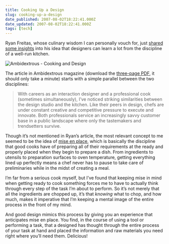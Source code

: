 ```yaml
---
title: Cooking Up a Design
slug: cooking-up-a-design
date_published: 2007-08-02T18:22:41.000Z
date_updated: 2007-08-02T18:22:41.000Z
tags: [tech]
---
```


Ryan Freitas, whose culinary wisdom I can personally vouch for, just [shared some insights](http://www.adaptivepath.com/blog/2007/07/26/lessons-from-the-kitchen/) into his idea that designers can learn a lot from the discipline of a well-run kitchen.

![Ambidextrous - Cooking and Design](https://cdn.glitch.global/034ff067-8128-4744-8807-d19cee4142e7/ryan-cooking-design.jpg?v=1714792957358)

The article in Ambidextrous magazine (download the [three-page PDF](http://www.adaptivepath.com/blog/wp-content/uploads/2007/07/ambidextrous_article.pdf), it should only take a minute) starts with a simple parallel between the two disciplines:

> With careers as an interaction designer and a professional cook (sometimes simultaneously), I’ve noticed striking similarities between the design studio and the kitchen. Like their peers in design, chefs are under constant creative and competitive pressure to execute and innovate. Both professionals service an increasingly savvy customer base in a public landscape where only the tastemakers and trendsetters survive.

Though it’s not mentioned in Ryan’s article, the most relevant concept to me seemed to be the idea of [mise en place](http://en.wikipedia.org/wiki/Mise_en_place), which is basically the discipline that good cooks have of preparing all of their requirements at the ready and properly placed when they begin to prepare a dish. From ingredients to utensils to preparation surfaces to oven temperature, getting everything lined up perfectly means a chef never has to pause to take care of preliminaries while in the midst of creating a meal.

I’m far from a serious cook myself, but I’ve found that keeping mise in mind when getting ready to cook something forces me to have to actually think through every step of the task I’m about to perform. So it’s not merely that all the ingredients are chopped up, it’s that *knowing* what to chop, and how much, makes it imperative that I’m keeping a mental image of the entire process in the front of my mind.

And good design mimics this process by giving you an experience that anticipates mise en place. You find, in the course of using a tool or performing a task, that a designed has thought through the entire process of your task at hand and placed the information and raw materials you need right where you’ll need them. Delicious!
